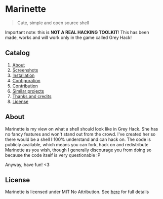 # Marinette

> Cute, simple and open source shell

Important note: this is **NOT A REAL HACKING TOOLKIT**! This has been made, works and will work only in the game called Grey Hack!




## Catalog

1.  [About](#about)
2.  [Screenshots](catalog/02-screenshots.md)
3.  [Installation](catalog/03-installation.md)
4.  [Configuration](catalog/04-configuration.md)
5.  [Contribution](catalog/05-contribution.md)
6.  [Similar projects](catalog/06-similarprojects.md)
7.  [Thanks and credits](catalog/07-thanksandcredits.md)
8.  [License](#license)




## About

Marinette is my view on what a shell should look like in Grey Hack. She has no fancy features and won't stand out from the crowd. I've created her so there would be a shell I 100% understand and can hack on. The code is publicly available, which means you can fork, hack on and redistribute Marinette as you wish, though I generally discourage you from doing so because the code itself is very questionable :P

Anyway, have fun! <3




## License

Marinette is licensed under MIT No Attribution. See [here](LICENSE) for full details
